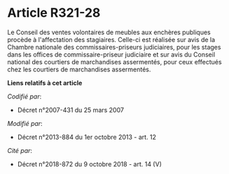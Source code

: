 # Article R321-28

Le Conseil des ventes volontaires de meubles aux enchères publiques procède à l'affectation des stagiaires. Celle-ci est
réalisée sur avis de la Chambre nationale des commissaires-priseurs judiciaires, pour les stages dans les offices de
commissaire-priseur judiciaire et sur avis du Conseil national des courtiers de marchandises assermentés, pour ceux effectués
chez les courtiers de marchandises assermentés.

**Liens relatifs à cet article**

_Codifié par_:

  - Décret n°2007-431 du 25 mars 2007

_Modifié par_:

  - Décret n°2013-884 du 1er octobre 2013 - art. 12

_Cité par_:

  - Décret n°2018-872 du 9 octobre 2018 - art. 14 (V)
